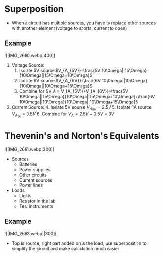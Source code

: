 # Superposition
* When a circuit has multiple sources, you have to replace other sources with another element (voltage to shorts, current to open)
## Example
![[IMG_2680.webp|400]]
1. Voltage Source:
	1. Isolate 5V source $V_{A_{5V}}=\frac{5V 10\Omega||15\Omega}{10\Omega||15\Omega+10\Omega}$
	2. Isolate 6V source $V_{A_{6V}}=\frac{6V 10\Omega||10\Omega}{10\Omega||10\Omega+15\Omega}$
	3. Combine for $V_A = V_{A_{5V}}+V_{A_{6V}}=\frac{5V 10\Omega||15\Omega}{10\Omega||15\Omega+10\Omega}+\frac{6V 10\Omega||10\Omega}{10\Omega||10\Omega+15\Omega}$
2. Current Source:
	4. Isolate 5V source $V_{A_{5V}}=2.5V$
	5. Isolate 1A source $V_{A_{1A}}=0.5V$
	6. Combine for $V_A = 2.5V+0.5V = 3V$
# Thevenin's and Norton's Equivalents
![[IMG_2681.webp|300]]
* Sources
	* Batteries
	* Power supplies
	* Other circuits
	* Current sources
	* Power lines
* Loads
	* Lights
	* Resistor in the lab
	* Test instruments
## Example
![[IMG_2683.webp||300]]
* Top is source, right part added on is the load, use superposition to simplify the circuit and make calculation much easier